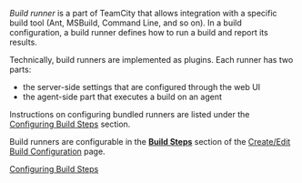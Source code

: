 [//]: # (title: Build Runner)
[//]: # (auxiliary-id: Build Runner)

_Build runner_ is a part of TeamCity that allows integration with a specific build tool (Ant, MSBuild, Command Line, and so on). In a build configuration, a build runner defines how to run a build and report its results.

Technically, build runners are implemented as plugins. Each runner has two parts:
* the server-side settings that are configured through the web UI
* the agent-side part that executes a build on an agent

Instructions on configuring bundled runners are listed under the [Configuring Build Steps](configuring-build-steps.md) section.

Build runners are configurable in the [__Build Steps__](configuring-build-steps.md) section of the [Create/Edit Build Configuration](creating-and-editing-build-configurations.md) page.

 <seealso>
        <category ref="admin-guide">
            <a href="configuring-build-steps.md">Configuring Build Steps</a>
        </category>
</seealso>